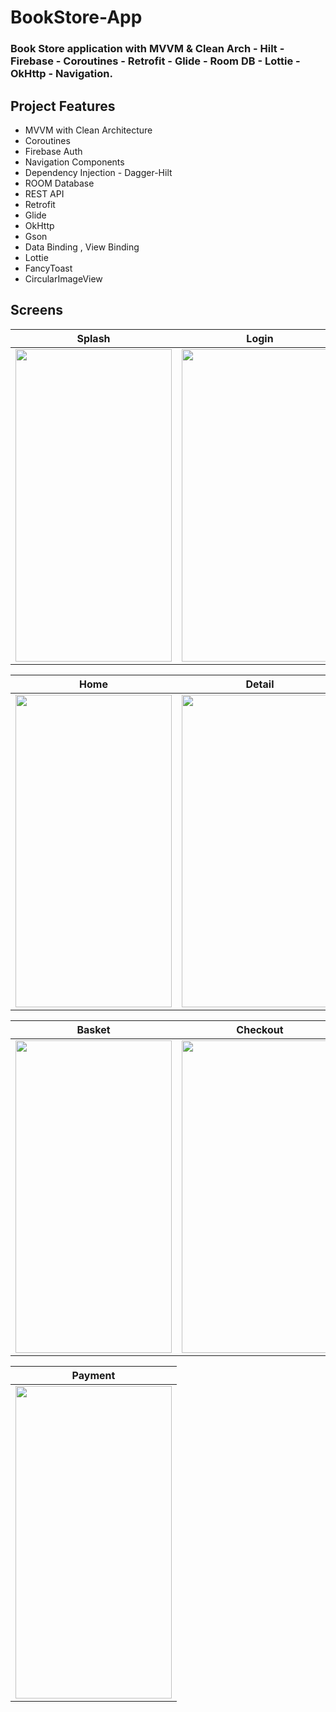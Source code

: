 # BookStore-App

### Book Store application with MVVM & Clean Arch - Hilt - Firebase - Coroutines - Retrofit - Glide - Room DB - Lottie - OkHttp - Navigation.

## Project Features
 - MVVM with Clean Architecture
 - Coroutines
 - Firebase Auth
 - Navigation Components
 - Dependency Injection - Dagger-Hilt
 - ROOM Database
 - REST API
 - Retrofit
 - Glide
 - OkHttp 
 - Gson
 - Data Binding , View Binding
 - Lottie 
 - FancyToast
 - CircularImageView
  
## Screens

| Splash | Login | Register |
| ------ | ---- | ------ |
|<img src="https://user-images.githubusercontent.com/79416442/189842749-a885e561-b297-44a7-b88c-ee1852370e90.png" width="250" height="500"/>|<img src="https://user-images.githubusercontent.com/79416442/189842839-d72441eb-1ca2-4d21-a583-d0142386b29a.png" width="250" height="500"/>|<img src="https://user-images.githubusercontent.com/79416442/189842950-07d3fa39-1551-4d15-a20c-618f4a882c15.png" width="250" height="500"/>|

| Home | Detail | Profile |
| ------ | ---- | ------ |
|<img src="https://user-images.githubusercontent.com/79416442/189843351-9ebae396-ba71-4478-946b-953323097f88.png" width="250" height="500"/>|<img src="https://user-images.githubusercontent.com/79416442/189843463-739e658d-346f-4d7b-ab0d-21fd25bc3d90.png" width="250" height="500"/>|<img src="https://user-images.githubusercontent.com/79416442/189843567-22bdb7b8-bb54-405b-b4c0-8c0280b0556e.png" width="250" height="500"/>|

| Basket | Checkout | Favorites |
| ------ | ---- | ------ |
|<img src="https://user-images.githubusercontent.com/79416442/189843968-00b6cf43-24af-425a-9a6b-5364636ae4df.png" width="250" height="500"/>|<img src="https://user-images.githubusercontent.com/79416442/189844075-bf0b62ba-95f2-4d2f-985d-a0f013791402.png" width="250" height="500"/>|<img src="https://user-images.githubusercontent.com/79416442/189844197-a83e501d-f911-427e-81d3-c4cb399676fd.png" width="250" height="500"/>|

| Payment |
| ------ |
|<img src="https://user-images.githubusercontent.com/79416442/189844579-1145ac86-da5c-45e3-976f-841ccb1aec07.png" width="250" height="500"/>|
